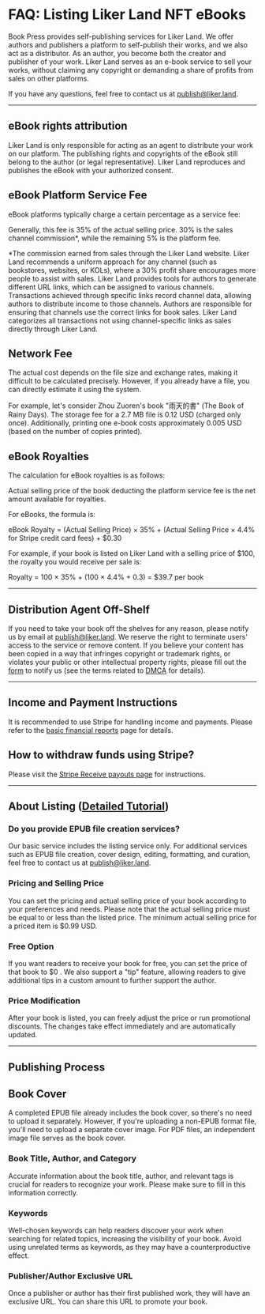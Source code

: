 # FAQ: Listing Liker Land NFT eBooks

Book Press provides self-publishing services for Liker Land. We offer authors and publishers a platform to self-publish their works, and we also act as a distributor. As an author, you become both the creator and publisher of your work. Liker Land serves as an e-book service to sell your works, without claiming any copyright or demanding a share of profits from sales on other platforms.

If you have any questions, feel free to contact us at [publish@liker.land](mailto:publish@liker.land).

***

## eBook rights attribution

Liker Land is only responsible for acting as an agent to distribute your work on our platform. The publishing rights and copyrights of the eBook still belong to the author (or legal representative). Liker Land reproduces and publishes the eBook with your authorized consent.

## eBook Platform Service Fee

eBook platforms typically charge a certain percentage as a service fee:

Generally, this fee is 35% of the actual selling price. 30% is the sales channel commission\*, while the remaining 5% is the platform fee.

\*The commission earned from sales through the Liker Land website. Liker Land recommends a uniform approach for any channel (such as bookstores, websites, or KOLs), where a 30% profit share encourages more people to assist with sales. Liker Land provides tools for authors to generate different URL links, which can be assigned to various channels. Transactions achieved through specific links record channel data, allowing authors to distribute income to those channels. Authors are responsible for ensuring that channels use the correct links for book sales. Liker Land categorizes all transactions not using channel-specific links as sales directly through Liker Land.

## Network Fee

The actual cost depends on the file size and exchange rates, making it difficult to be calculated precisely. However, if you already have a file, you can directly estimate it using the system.

For example, let's consider Zhou Zuoren's book "雨天的書" (The Book of Rainy Days). The storage fee for a 2.7 MB file is 0.12 USD (charged only once). Additionally, printing one e-book costs approximately 0.005 USD (based on the number of copies printed).

## eBook Royalties

The calculation for eBook royalties is as follows:

Actual selling price of the book deducting the platform service fee is the net amount available for royalties.

For eBooks, the formula is:

eBook Royalty = (Actual Selling Price) × 35% + (Actual Selling Price × 4.4% for Stripe credit card fees) + $0.30

For example, if your book is listed on Liker Land with a selling price of $100, the royalty you would receive per sale is:

Royalty = 100 × 35% + (100 × 4.4% + 0.3) = $39.7 per book

***

## Distribution Agent Off-Shelf

If you need to take your book off the shelves for any reason, please notify us by email at [publish@liker.land](mailto:publish@liker.land). We reserve the right to terminate users' access to the service or remove content. If you believe your content has been copied in a way that infringes copyright or trademark rights, or violates your public or other intellectual property rights, please fill out the [form](https://docs.google.com/forms/d/e/1FAIpQLSfdFQH3TqY8US2TEkaJCMj4b5xgZamdvEC1YVwKadUX\_qORaA/viewform) to notify us (see the terms related to [DMCA](https://likecoin.notion.site/liker-land-Terms-of-Service-dfcc13cf114e4fbc809c25559ce1d0e8) for details).

***

## Income and Payment Instructions

It is recommended to use Stripe for handling income and payments. Please refer to the [basic financial reports](https://docs.stripe.com/reports) page for details.

## How to withdraw funds using Stripe?

Please visit the [Stripe Receive payouts page](https://docs.stripe.com/payouts) for instructions.

***

## About Listing ([Detailed Tutorial](./))

### Do you provide EPUB file creation services?

Our basic service includes the listing service only. For additional services such as EPUB file creation, cover design, editing, formatting, and curation, feel free to contact us at [publish@liker.land](mailto:publish@liker.land).

### Pricing and Selling Price

You can set the pricing and actual selling price of your book according to your preferences and needs. Please note that the actual selling price must be equal to or less than the listed price. The minimum actual selling price for a priced item is $0.99 USD.

### Free Option

If you want readers to receive your book for free, you can set the price of that book to $0 . We also support a "tip" feature, allowing readers to give additional tips in a custom amount to further support the author.

### Price Modification

After your book is listed, you can freely adjust the price or run promotional discounts. The changes take effect immediately and are automatically updated.

***

## Publishing Process

## Book Cover

A completed EPUB file already includes the book cover, so there's no need to upload it separately. However, if you're uploading a non-EPUB format file, you'll need to upload a separate cover image. For PDF files, an independent image file serves as the book cover.

### Book Title, Author, and Category

Accurate information about the book title, author, and relevant tags is crucial for readers to recognize your work. Please make sure to fill in this information correctly.

### Keywords

Well-chosen keywords can help readers discover your work when searching for related topics, increasing the visibility of your book. Avoid using unrelated terms as keywords, as they may have a counterproductive effect.

### Publisher/Author Exclusive URL

Once a publisher or author has their first published work, they will have an exclusive URL. You can share this URL to promote your book.
